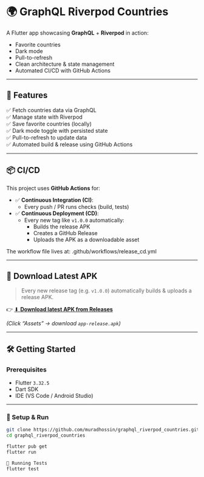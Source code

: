 # 🌍 GraphQL Riverpod Countries

A Flutter app showcasing **GraphQL** + **Riverpod** in action:  
- Favorite countries  
- Dark mode  
- Pull-to-refresh  
- Clean architecture & state management  
- Automated CI/CD with GitHub Actions

---

## 🚀 Features

✅ Fetch countries data via GraphQL  
✅ Manage state with Riverpod  
✅ Save favorite countries (locally)  
✅ Dark mode toggle with persisted state  
✅ Pull-to-refresh to update data  
✅ Automated build & release using GitHub Actions

---

## 📦 CI/CD

This project uses **GitHub Actions** for:

- ✅ **Continuous Integration (CI)**:  
  - Every push / PR runs checks (build, tests)
- ✅ **Continuous Deployment (CD)**:  
  - Every new tag like `v1.0.0` automatically:
    - Builds the release APK
    - Creates a GitHub Release
    - Uploads the APK as a downloadable asset

The workflow file lives at:
.github/workflows/release_cd.yml


---

## 📱 Download Latest APK

> Every new release tag (e.g. `v1.0.0`) automatically builds & uploads a release APK.

👉 [⬇ **Download latest APK from Releases**](https://github.com/muradhossin/graphql_riverpod_countries/releases/latest)

*(Click “Assets” → download `app-release.apk`)*

---

## 🛠 Getting Started

### Prerequisites

- Flutter `3.32.5`  
- Dart SDK  
- IDE (VS Code / Android Studio)

---

### 🚀 Setup & Run

```bash
git clone https://github.com/muradhossin/graphql_riverpod_countries.git
cd graphql_riverpod_countries

flutter pub get
flutter run

🧪 Running Tests
flutter test

